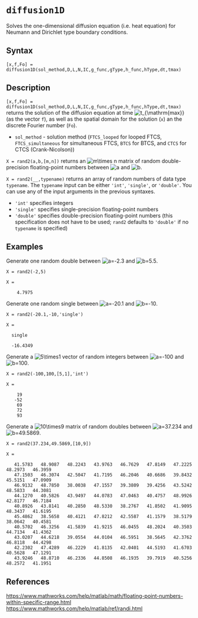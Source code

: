 # `diffusion1D`

Solves the one-dimensional diffusion equation (i.e. heat equation) for Neumann and Dirichlet type boundary conditions.


## Syntax

`[x,f,Fo] = diffusion1D(sol_method,D,L,N,IC,g_func,gType,h_func,hType,dt,tmax)`


## Description

`[x,f,Fo] = diffusion1D(sol_method,D,L,N,IC,g_func,gType,h_func,hType,dt,tmax)` returns the solution of the diffusion equation at time <img src="https://latex.codecogs.com/svg.latex?t_{\mathrm{max}}" title="t_{\mathrm{max}}" /> (as the vector `f`), as well as the spatial domain for the solution (`x`) an the discrete Fourier number (`Fo`).
- `sol_method` - solution method (`FTCS_looped` for looped FTCS, `FTCS_simultaneous` for simultaneous FTCS, `BTCS` for BTCS, and `CTCS` for CTCS (Crank-Nicolson))

`X = rand2(a,b,[m,n])` returns an <img src="https://latex.codecogs.com/svg.latex?m\times&space;n" title="m\times n" /> matrix of random double-precision floating-point numbers between <img src="https://latex.codecogs.com/svg.latex?a" title="a" /> and <img src="https://latex.codecogs.com/svg.latex?b" title="b" />.

`X = rand2(__,typename)` returns an array of random numbers of data type `typename`. The `typename` input can be either `'int'`, `'single'`, or `'double'`. You can use any of the input arguments in the previous syntaxes.
- `'int'` specifies integers
- `'single'` specifies single-precision floating-point numbers
- `'double'` specifies double-precision floating-point numbers (this specification does not have to be used; `rand2` defaults to `'double'` if no `typename` is specified)


## Examples

Generate one random double between <img src="https://latex.codecogs.com/svg.latex?a=-2.3" title="a=-2.3" /> and <img src="https://latex.codecogs.com/svg.latex?b=5.5" title="b=5.5" />.

    X = rand2(-2,5)

    X =

        4.7975
    
Generate one random single between <img src="https://latex.codecogs.com/svg.latex?a=-20.1" title="a=-20.1" /> and <img src="https://latex.codecogs.com/svg.latex?b=-10" title="b=-10" />.

    X = rand2(-20.1,-10,'single')

    X =

      single

      -16.4349

Generate a <img src="https://latex.codecogs.com/svg.latex?5\times1" title="5\times1" /> vector of random integers between <img src="https://latex.codecogs.com/svg.latex?a=-100" title="a=-100" /> and <img src="https://latex.codecogs.com/svg.latex?b=100" title="b=100" />.

    X = rand2(-100,100,[5,1],'int')
    
    X =

        19
       -52
        69
        72
        93
        
Generate a <img src="https://latex.codecogs.com/svg.latex?10\times9" title="10\times9" /> matrix of random doubles between <img src="https://latex.codecogs.com/svg.latex?a=37.234" title="a=37.234" /> and <img src="https://latex.codecogs.com/svg.latex?b=49.5869" title="b=49.5869" />.

    X = rand2(37.234,49.5869,[10,9])
    
    X =

       41.5783   48.9087   48.2243   43.9763   46.7629   47.8149   47.2225   48.2973   46.3959
       47.1503   46.3074   42.5047   41.7195   46.2046   40.6686   39.8432   45.5151   47.0909
       46.9132   48.7850   38.0038   47.1557   39.3809   39.4256   43.5242   48.5833   44.3081
       44.1270   40.5826   43.9497   44.0783   47.0463   40.4757   48.9926   42.8177   46.7184
       40.8926   43.8141   40.2850   48.5330   38.2767   41.8502   41.9095   48.3437   41.6195
       45.4862   38.5658   40.4121   47.8212   42.5587   41.1579   38.5179   38.0642   40.4581
       40.5702   46.3256   41.5839   41.9215   46.0455   48.2024   40.3503   44.7134   41.4362
       43.0207   44.6218   39.0554   44.0104   46.5951   38.5645   42.3762   46.8118   44.4298
       42.2302   47.4289   46.2229   41.8135   42.0401   44.5193   41.6703   40.5628   47.1291
       43.9246   48.8710   46.2336   44.8508   46.1935   39.7919   40.5256   48.2572   41.1951


## References

https://www.mathworks.com/help/matlab/math/floating-point-numbers-within-specific-range.html
https://www.mathworks.com/help/matlab/ref/randi.html
